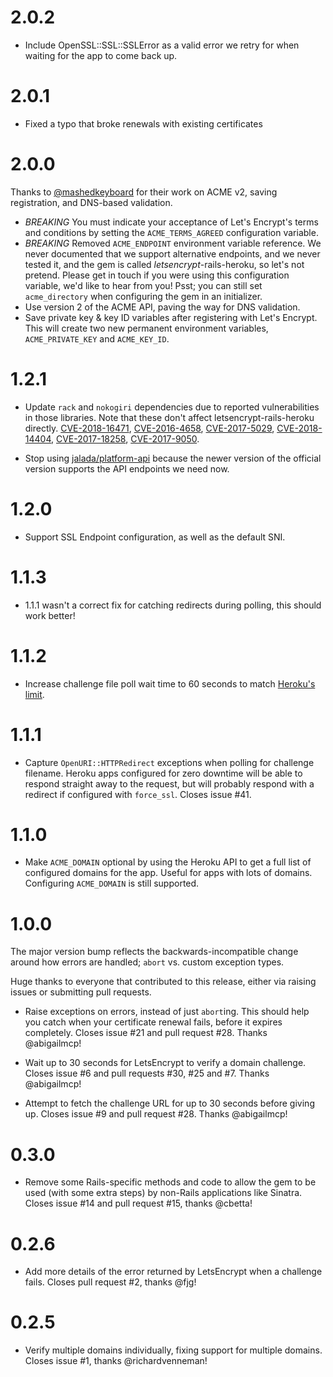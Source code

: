 # 2.0.2

 - Include OpenSSL::SSL::SSLError as a valid error we retry for when waiting
   for the app to come back up.

# 2.0.1

 - Fixed a typo that broke renewals with existing certificates

# 2.0.0 

Thanks to [@mashedkeyboard](https://github.com/mashedkeyboard) for their
work on ACME v2, saving registration, and DNS-based validation.

 - *BREAKING* You must indicate your acceptance of Let's Encrypt's terms
   and conditions by setting the `ACME_TERMS_AGREED` configuration variable.
 - *BREAKING* Removed `ACME_ENDPOINT` environment variable reference. We never
   documented that we support alternative endpoints, and we never tested it,
   and the gem is called *letsencrypt*-rails-heroku, so let's not pretend.
   Please get in touch if you were using this configuration variable, we'd
   like to hear from you! Psst; you can still set `acme_directory` when
   configuring the gem in an initializer.
 - Use version 2 of the ACME API, paving the way for DNS validation.
 - Save private key & key ID variables after registering with Let's Encrypt.
   This will create two new permanent environment variables, `ACME_PRIVATE_KEY`
   and `ACME_KEY_ID`.

# 1.2.1

 - Update `rack` and `nokogiri` dependencies due to reported vulnerabilities
   in those libraries. Note that these don't affect letsencrypt-rails-heroku
   directly.
   [CVE-2018-16471](https://nvd.nist.gov/vuln/detail/CVE-2018-16471),
   [CVE-2016-4658](https://nvd.nist.gov/vuln/detail/CVE-2016-4658),
   [CVE-2017-5029](https://nvd.nist.gov/vuln/detail/CVE-2017-5029),
   [CVE-2018-14404](https://nvd.nist.gov/vuln/detail/CVE-2018-14404),
   [CVE-2017-18258](https://nvd.nist.gov/vuln/detail/CVE-2017-18258),
   [CVE-2017-9050](https://nvd.nist.gov/vuln/detail/CVE-2017-9050).

 - Stop using [jalada/platform-api](https://github.com/jalada/platform-api) 
   because the newer version of the official version supports the API endpoints
   we need now.

# 1.2.0

 - Support SSL Endpoint configuration, as well as the default SNI.

# 1.1.3

 - 1.1.1 wasn't a correct fix for catching redirects during polling, this
   should work better!

# 1.1.2

 - Increase challenge file poll wait time to 60 seconds to match
   [Heroku's limit](https://devcenter.heroku.com/articles/limits).

# 1.1.1

 - Capture `OpenURI::HTTPRedirect` exceptions when polling for challenge
   filename. Heroku apps configured for zero downtime will be able to respond
   straight away to the request, but will probably respond with a redirect if
   configured with `force_ssl`. Closes issue #41.

# 1.1.0

 - Make `ACME_DOMAIN` optional by using the Heroku API to get a full list of
   configured domains for the app. Useful for apps with lots of domains.
   Configuring `ACME_DOMAIN` is still supported.

# 1.0.0

The major version bump reflects the backwards-incompatible change around how
errors are handled; `abort` vs. custom exception types.

Huge thanks to everyone that contributed to this release, either via raising
issues or submitting pull requests.

 - Raise exceptions on errors, instead of just `abort`ing. This should help
   you catch when your certificate renewal fails, before it expires completely.
   Closes issue #21 and pull request #28. Thanks @abigailmcp!

 - Wait up to 30 seconds for LetsEncrypt to verify a domain challenge. Closes
   issue #6 and pull requests #30, #25 and #7. Thanks @abigailmcp!

 - Attempt to fetch the challenge URL for up to 30 seconds before giving up.
   Closes issue #9 and pull request #28. Thanks @abigailmcp!

# 0.3.0

 - Remove some Rails-specific methods and code to allow the gem to be used
   (with some extra steps) by non-Rails applications like Sinatra. Closes issue
   #14 and pull request #15, thanks @cbetta!

# 0.2.6

 - Add more details of the error returned by LetsEncrypt when a challenge fails.
   Closes pull request #2, thanks @fjg!

# 0.2.5

 - Verify multiple domains individually, fixing support for multiple domains.
   Closes issue #1, thanks @richardvenneman!
